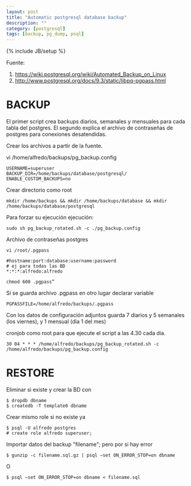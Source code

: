```yaml
---
layout: post
title: "Automatic postgresql database backup"
description: ""
category: [postgresql]
tags: [backup, pg_dump, psql]
---
```

{% include JB/setup %}

Fuente:

1. <https://wiki.postgresql.org/wiki/Automated_Backup_on_Linux>
2. <http://www.postgresql.org/docs/9.3/static/libpq-pgpass.html>

# BACKUP
El primer script crea backups diarios, semanales y mensuales para cada tabla del postgres.
El segundo explica el archivo de contraseñas de postgres para conexiones desatendidas.

Crear los archivos a partir de la fuente.

vi /home/alfredo/backups/pg_backup.config

    USERNAME=superuser
    BACKUP_DIR=/home/backups/database/postgresql/
    ENABLE_CUSTOM_BACKUPS=no

Crear directorio como root

    mkdir /home/backups && mkdir /home/backups/database && mkdir /home/backups/database/postgresql


Para forzar su ejecución ejecución:

    sudo sh pg_backup_rotated.sh -c ./pg_backup.config

Archivo de contraseñas postgres

    vi /root/.pgpass

    #hostname:port:database:username:password
    # ej para todas las BD
    *:*:*:alfredo:alfredo

    chmod 600 .pgpass”

Si se guarda archivo .pgpass en otro lugar declarar variable

    PGPASSFILE=/home/alfredo/backups/.pgpass

Con los datos de configuración adjuntos guarda 7 diarios y 5 semanales (los viernes), y 1 mensual (dia 1 del mes)

cronjob como root para que ejecute el script a las 4.30 cada día.

    30 04 * * * /home/alfredo/backups/pg_backup_rotated.sh -c /home/alfredo/backups/pg_backup.config

# RESTORE

Eliminar si existe y crear la BD con

    $ dropdb dbname
    $ createdb -T template0 dbname

Crear mismo role si no existe ya

    $ psql -U alfredo postgres
    # create role alfredo superuser;

Importar datos del backup "filename"; pero por si hay error

    $ gunzip -c filename.sql.gz | psql –set ON_ERROR_STOP=on dbname

O

    $ psql –set ON_ERROR_STOP=on dbname < filename.sql

